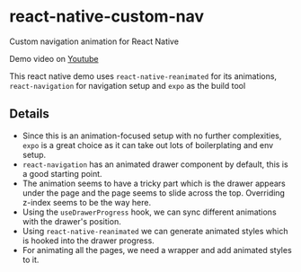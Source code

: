 # react-native-custom-nav
Custom navigation animation for React Native

Demo video on [Youtube](https://www.youtube.com/shorts/1iXMfTJc9CU)

This react native demo uses `react-native-reanimated` for its animations, `react-navigation` for navigation setup and `expo` as the build tool

## Details
- Since this is an animation-focused setup with no further complexities, `expo` is a great choice as it can take out lots of boilerplating and env setup.
- `react-navigation` has an animated drawer component by default, this is a good starting point.
- The animation seems to have a tricky part which is the drawer appears under the page and the page seems to slide across the top. Overriding z-index seems to be the way here.
- Using the `useDrawerProgress` hook, we can sync different animations with the drawer's position.
- Using `react-native-reanimated` we can generate animated styles which is hooked into the drawer progress.
- For animating all the pages, we need a wrapper and add animated styles to it.

  
